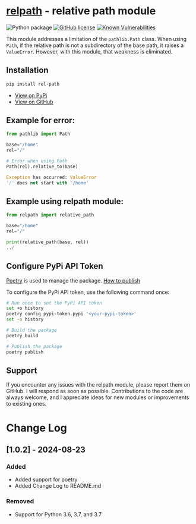 # [relpath](https://github.com/jifox/relpath.git) - relative path module

![Python package](https://github.com/jifox/relpath/actions/workflows/tests.yml/badge.svg)  [![GitHub license](https://img.shields.io/github/license/Naereen/StrapDown.js.svg)](https://github.com/Naereen/StrapDown.js/blob/master/LICENSE)  [![Known Vulnerabilities](https://snyk.io/test/github/jifox/relpath/badge.svg)](https://snyk.io/test/github/jifox/relpath)

This module addresses a limitation of the `pathlib.Path` class. When using `Path`, if the relative path is not a subdirectory of the base path, it raises a `ValueError`. However, with this module, that weakness is eliminated.

## Installation

```bash
pip install rel-path
```

- [View on PyPi](https://pypi.org/project/rel-path/)
- [View on GitHub](https://github.com/jifox/relpath)

## Example for error:

```python
from pathlib import Path

base="/home"
rel="/"

# Error when using Path
Path(rel).relative_to(base)

Exception has occurred: ValueError
'/' does not start with '/home'
```

## Example using relpath module:

```python
from relpath import relative_path

base="/home"
rel="/"

print(relative_path(base, rel))
../
```

## Configure PyPi API Token

[Poetry](https://python-poetry.org/) is used to manage the package.
[How to publish](https://www.digitalocean.com/community/tutorials/how-to-publish-python-packages-to-pypi-using-poetry-on-ubuntu-22-04)

To configure the PyPi API token, use the following command once:

```bash
# Run once to set the PyPi API token
set +o history
poetry config pypi-token.pypi '<your-pypi-token>'
set -o history

# Build the package
poetry build

# Publish the package
poetry publish
```



## Support

If you encounter any issues with the relpath module, please report them on GitHub. I will respond as soon as possible. Contributions to the code are always welcome, and I appreciate ideas for new modules or improvements to existing ones.


# Change Log

## [1.0.2] - 2024-08-23

### Added

- Added support for poetry
- Added Change Log to README.md

### Removed

- Support for Python 3.6, 3.7, and 3.7
